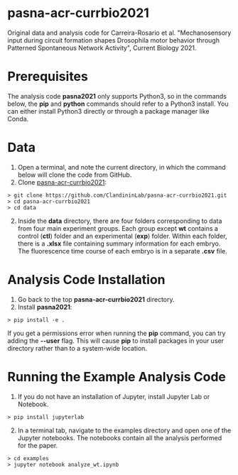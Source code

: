 # pasna-acr-currbio2021
Original data and analysis code for Carreira-Rosario et al. "Mechanosensory input during circuit formation shapes Drosophila motor behavior through Patterned Spontaneous Network Activity", Current Biology 2021.

# Prerequisites

The analysis code **pasna2021** only supports Python3, so in the commands below, the **pip** and **python** commands should refer to a Python3 install.  You can either install Python3 directly or through a package manager like Conda.

# Data
1. Open a terminal, and note the current directory, in which the command below will clone the code from GitHub.
2. Clone [pasna-acr-currbio2021](https://github.com/ClandininLab/pasna-acr-currbio2021):
```shell
> git clone https://github.com/ClandininLab/pasna-acr-currbio2021.git
> cd pasna-acr-currbio2021
> cd data
```
2. Inside the **data** directory, there are four folders corresponding to data from four main experiment groups. Each group except **wt** contains a control (**ctl**) folder and an experimental (**exp**) folder. Within each folder, there is a **.xlsx** file containing summary information for each embryo. The fluorescence time course of each embryo is in a separate **.csv** file.

# Analysis Code Installation

1. Go back to the top **pasna-acr-currbio2021** directory. 
2. Install **pasna2021**:
```shell
> pip install -e .
```

If you get a permissions error when running the **pip** command, you can try adding the **--user** flag.  This will cause **pip** to install packages in your user directory rather than to a system-wide location.

# Running the Example Analysis Code

1. If you do not have an installation of Jupyter, install Jupyter Lab or Notebook.
```shell
> pip install jupyterlab
```
2. In a terminal tab, navigate to the examples directory and open one of the Jupyter notebooks. The notebooks contain all the analysis performed for the paper.
```shell
> cd examples
> jupyter notebook analyze_wt.ipynb
```
